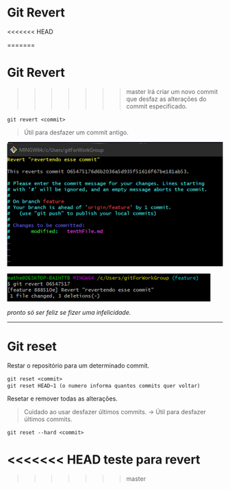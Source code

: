 # Git Revert
<<<<<<< HEAD

=======
# Git Revert
>>>>>>> master
Irá criar um novo commit que desfaz as alterações do commit especificado.
```
git revert <commit>
```
> Útil para desfazer um commit antigo.

![Aplicando o código](./gitRevert.png)

![Uma das iterações que podem ocorrer só escrever na ultima linha ':-q + enter' pra sair](./gitRevertTwo.png)

_pronto só ser feliz se fizer uma infelicidade._

---

# Git reset
Restar o repositório para um determinado commit.
```
git reset <commit>
git reset HEAD~1 (o numero informa quantos commits quer voltar)
```

Resetar e remover todas as alterações.
> Cuidado ao usar desfazer últimos commits.
-> Útil para desfazer últimos commits.
```
git reset --hard <commit>
```
<<<<<<< HEAD
teste para revert
=======
>>>>>>> master

